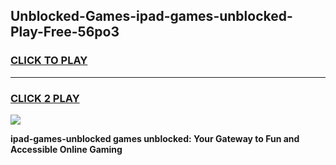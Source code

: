
## Unblocked-Games-ipad-games-unblocked-Play-Free-56po3
<h3>
<a href="https://premium76.site?title=ipad-games-unblocked&ref=23A">CLICK TO PLAY</a></h3>
<hr>

<h3>
<a href="https://premium76.site?title=ipad-games-unblocked&ref=23A">CLICK 2 PLAY</a>
  
</h3>

<a href="https://premium76.site?title=ipad-games-unblocked&ref=23A"><img src="https://clearcache.store/games.png"></a>


**ipad-games-unblocked games unblocked: Your Gateway to Fun and Accessible Online Gaming**
